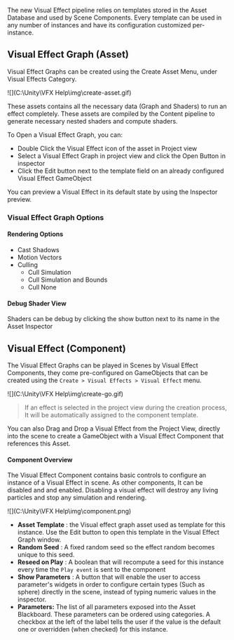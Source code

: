 The new Visual Effect pipeline relies on templates stored in the Asset Database and used by Scene Components. Every template can be used in any number of instances and have its configuration customized per-instance.

## Visual Effect Graph (Asset)

Visual Effect Graphs can be created using the Create Asset Menu, under Visual Effects Category.

![](C:\Unity\VFX Help\img\create-asset.gif)

These assets contains all the necessary data (Graph and Shaders) to run an effect completely. These assets are compiled by the Content pipeline to generate necessary nested shaders and compute shaders.

To Open a Visual Effect Graph, you can:

* Double Click the Visual Effect icon of the asset in Project view
* Select a Visual Effect Graph in project view and click the Open Button in inspector
* Click the Edit button next to the template field on an already configured Visual Effect GameObject

You can preview a Visual Effect in its default state by using the Inspector preview.

### Visual Effect Graph Options

#### Rendering Options

* Cast Shadows
* Motion Vectors
* Culling
  * Cull Simulation
  * Cull Simulation and Bounds
  * Cull None

#### Debug Shader View

Shaders can be debug by clicking the show button next to its name in the Asset Inspector

## Visual Effect (Component)

The Visual Effect Graphs can be played in Scenes by Visual Effect Components, they come pre-configured on GameObjects that can be created using the `Create > Visual Effects > Visual Effect` menu. 

![](C:\Unity\VFX Help\img\create-go.gif)

> If an effect is selected in the project view during the creation process, It will be automatically assigned to the component template. 

You can also Drag and Drop a Visual Effect from the Project View, directly into the scene to create a GameObject with a Visual Effect Component that references this Asset.

#### Component Overview

The Visual Effect Component contains basic controls to configure an instance of a Visual Effect in scene. As other components, It can be disabled and and enabled. Disabling a visual effect will destroy any living particles and stop any simulation and rendering.



![](C:\Unity\VFX Help\img\component.png)

* **Asset Template** : the Visual effect graph asset used as template for this instance. Use the Edit button to open this template in the Visual Effect Graph window.
* **Random Seed** : A fixed random seed so the effect random becomes unique to this seed.
* **Reseed on Play** : A boolean that will recompute a seed for this instance every time the `Play event` is sent to the component
* **Show Parameters** : A button that will enable the user to access parameter's widgets in order to configure certain types (Such as sphere) directly in the scene, instead of typing numeric values in the inspector.
* **Parameters:** The list of all parameters exposed into the Asset Blackboard. These parameters can be ordered using categories. A checkbox at the left of the label tells the user if the value is the default one or overridden (when checked) for this instance.

